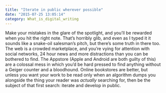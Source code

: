 ```yaml
---
title: "Iterate in public wherever possible"
date: "2015-07-25 13:05:14"
category: What_is_digital_writing
---
```


Make your mistakes in the glare of the spotlight, and you’ll be rewarded
when you hit the right note. That’s horribly glib, and even as I typed
it it sounds like a snake-oil salesman’s pitch, but there’s some truth
in there too. The web is a crowded marketplace, and you’re vying for
attention with social networks, 24 hour news and more distractions than
you can be bothered to find. The Appstore (Apple and Android are both
guilty of this) are a colossal mess in which you’d be hard pressed to
find anything without a Geiger counter and a bloodhound. Online
bookstores are better, but unless you want your work to be read only
when an algorithm dumps you alongside the thing your reader was
*actually* searching for, then be the subject of that first search:
iterate and develop in public.
